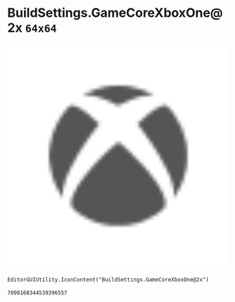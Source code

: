 # BuildSettings.GameCoreXboxOne@2x `64x64`
<img src="/img/BuildSettings.GameCoreXboxOne@2x.png" width=512 height=512>

``` CSharp
EditorGUIUtility.IconContent("BuildSettings.GameCoreXboxOne@2x")
```
```
7098168344539396557
```
